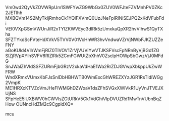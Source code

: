 Vm0wd2QyVkZOVWRpUm1SWFYwZG9WbGx0ZUV0WFJteFZVMnhPV0ZKc2JETlhh
MXBQVm14S2MyTkljRmhoCk1YQlFXVmQ0UzJNeFpIRlNiSEJPQ2xKdVFubFdi
VEI0VXpGSmVWUnJiR2xTYlZKWVEyc3dlRk5zUmxkaQpXR2hvVlhwS1QyTXha
SFZTYkdScFVteHdXVkV5TVV0V01VcHhWR3hvVndwaVZrVjNWbFJKZUZZeFNY
aGoKUld4VllrWmFjRlZ0TlVOV1ZrVjVUVlYwVTJKSFVscFpNRnByVjBGd1ZG
SlZjRVpXYlhSVFV6RlZlRk5ZCmFGWUtZbXhhV0ZsclpHOWpSbGwzVjJ0MFdG
SnJWalZhVldSSFZURmFjbGRzV2xkaVdHaE1Wa2RrZDJGVwpXbkppUkZwWFRW
WndXRmxVUmxKbFJsSnlDbHBHWTB0WmExcGhWREZXYzJGR1RsTldiWGg2VmpK
ME1HRXcKTVZoVmJHeFlWMGhDZWxaV1dsZFhSVGxXWlVkR1UyVnJTVEJXUjNS
SFpHeE5lUXBWV0hCWVlsZGtURkV5Ck1VdGhiVlpDVUZRd1MwTnVUbnBqZHow
OUNncHdZM2c9CgpldXQ=

mcu